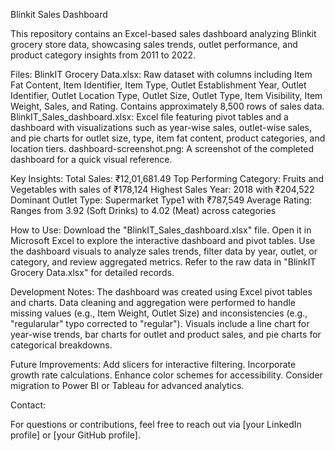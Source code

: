 Blinkit Sales Dashboard

This repository contains an Excel-based sales dashboard analyzing Blinkit grocery store data, showcasing sales trends, outlet performance, and product category insights from 2011 to 2022.

Files:
BlinkIT Grocery Data.xlsx: Raw dataset with columns including Item Fat Content, Item Identifier, Item Type, Outlet Establishment Year, Outlet Identifier, Outlet Location Type, Outlet Size, Outlet Type, Item Visibility, Item Weight, Sales, and Rating. Contains approximately 8,500 rows of sales data.
BlinkIT_Sales_dashboard.xlsx: Excel file featuring pivot tables and a dashboard with visualizations such as year-wise sales, outlet-wise sales, and pie charts for outlet size, type, item fat content, product categories, and location tiers.
dashboard-screenshot.png: A screenshot of the completed dashboard for a quick visual reference.

Key Insights:
Total Sales: ₹12,01,681.49
Top Performing Category: Fruits and Vegetables with sales of ₹178,124
Highest Sales Year: 2018 with ₹204,522
Dominant Outlet Type: Supermarket Type1 with ₹787,549
Average Rating: Ranges from 3.92 (Soft Drinks) to 4.02 (Meat) across categories

How to Use:
Download the "BlinkIT_Sales_dashboard.xlsx" file.
Open it in Microsoft Excel to explore the interactive dashboard and pivot tables.
Use the dashboard visuals to analyze sales trends, filter data by year, outlet, or category, and review aggregated metrics.
Refer to the raw data in "BlinkIT Grocery Data.xlsx" for detailed records.

Development Notes:
The dashboard was created using Excel pivot tables and charts.
Data cleaning and aggregation were performed to handle missing values (e.g., Item Weight, Outlet Size) and inconsistencies (e.g., "regularular" typo corrected to "regular").
Visuals include a line chart for year-wise trends, bar charts for outlet and product sales, and pie charts for categorical breakdowns.

Future Improvements:
Add slicers for interactive filtering.
Incorporate growth rate calculations.
Enhance color schemes for accessibility.
Consider migration to Power BI or Tableau for advanced analytics.

Contact:

For questions or contributions, feel free to reach out via [your LinkedIn profile] or [your GitHub profile].
